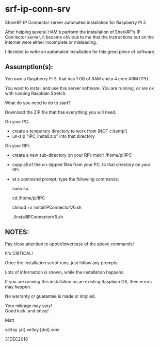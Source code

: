 # srf-ip-conn-srv
SharkRF IP Connector server automated installation for Raspberry Pi 3

After helping several HAM's perform the installation of SharkRF's IP Connector server,
it became obvious to me that the instructions out on the internet were either
incomplete or misleading.

I decided to write an automated installation for this great piece of software.

Assumption(s):
--------------
You own a Raspberry Pi 3, that has 1 GB of RAM and a 4 core ARM CPU.

You want to install and use this server software.
You are running, or are ok with running Raspbian Stretch.

What do you need to do to start?

Download the ZIP file that has everything you will need.

On your PC:

- create a temporary directory to work from (NOT c:\temp!)
- un-zip "IPC_Install.zip" into that directory

On your RPi:
- create a new sub-directory on your RPi:  mkdir /home/pi/IPC
- copy all of the un-zipped files from your PC, to that directory on your RPi
- at a command prompt, type the following commands:

	sudo su
	
	cd /home/pi/IPC
	
	chmod +x InstallIPConnectorV6.sh
	
	./InstallIPConnectorV5.sh
	

NOTES:
------
Pay close attention to upper/lowercase of the above commands!

It's CRITICAL!

Once the installation script runs, just follow any prompts.

Lots of information is shown, while the installation happens.

If you are running this installation on an existing Raspbian OS, then errors may happen.

No warranty or guarantee is made or implied.

Your mileage may vary!<br>
Good luck, and enjoy!

Matt

ve3oy [at] ve3oy [dot] com

31DEC2018
